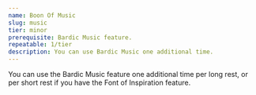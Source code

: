 ```yaml
---
name: Boon Of Music
slug: music
tier: minor
prerequisite: Bardic Music feature.
repeatable: 1/tier
description: You can use Bardic Music one additional time.
---
```


You can use the Bardic Music feature one additional time per long rest, or per short rest if you have the Font of Inspiration feature.
